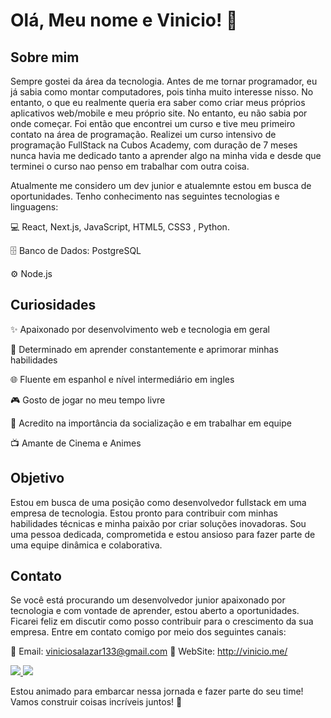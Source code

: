 # Olá, Meu nome e Vinicio! 👋

## Sobre mim
Sempre gostei da área da tecnologia. Antes de me tornar programador, eu já sabia como montar computadores, pois tinha muito interesse nisso. No entanto, o que eu realmente queria era saber como criar meus próprios aplicativos web/mobile e meu próprio site. No entanto, eu não sabia por onde começar. Foi então que encontrei um curso e tive meu primeiro contato na área de programação. Realizei um curso intensivo de programação FullStack na Cubos Academy, com duração de 7 meses nunca havia me dedicado tanto a aprender algo na minha vida e desde que terminei o curso nao penso em trabalhar com outra coisa.

Atualmente me considero um dev junior e atualemnte estou em busca de oportunidades. Tenho conhecimento nas seguintes tecnologias e linguagens:

💻 React, Next.js, JavaScript, HTML5, CSS3 , Python.

🗄️ Banco de Dados: PostgreSQL

⚙️ Node.js

## Curiosidades

✨ Apaixonado por desenvolvimento web e tecnologia em geral

🎯 Determinado em aprender constantemente e aprimorar minhas habilidades

🌐 Fluente em espanhol e nível intermediário em ingles

🎮 Gosto de jogar no meu tempo livre

🤝 Acredito na importância da socialização e em trabalhar em equipe

📺 Amante de Cinema e Animes


## Objetivo

Estou em busca de uma posição como desenvolvedor fullstack em uma empresa de tecnologia. Estou pronto para contribuir com minhas habilidades técnicas e minha paixão por criar soluções inovadoras. Sou uma pessoa dedicada, comprometida e estou ansioso para fazer parte de uma equipe dinâmica e colaborativa.

## Contato

Se você está procurando um desenvolvedor junior apaixonado por tecnologia e com vontade de aprender, estou aberto a oportunidades. Ficarei feliz em discutir como posso contribuir para o crescimento da sua empresa. Entre em contato comigo por meio dos seguintes canais:

📧 Email: viniciosalazar133@gmail.com
🔗 WebSite: http://vinicio.me/

<a href="https://discordapp.com/users/351516905116532736">
    <img src="https://img.shields.io/badge/Discord-7289DA?style=for-the-badge&logo=discord&logoColor=white">
</a>

<a href="https://www.linkedin.com/in/viniciodev">
    <img src="https://img.shields.io/badge/LinkedIn-0077B5?style=for-the-badge&logo=linkedin&logoColor=white">
</a>


Estou animado para embarcar nessa jornada e fazer parte do seu time! Vamos construir coisas incríveis juntos! 🚀
